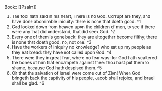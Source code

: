  Book:: [[Psalm]]
 1. The fool hath said in his heart, There is no God. Corrupt are they, and have done abominable iniquity: there is none that doeth good. ^1
 2. God looked down from heaven upon the children of men, to see if there were any that did understand, that did seek God. ^2
 3. Every one of them is gone back: they are altogether become filthy; there is none that doeth good, no, not one. ^3
 4. Have the workers of iniquity no knowledge? who eat up my people as they eat bread: they have not called upon God. ^4
 5. There were they in great fear, where no fear was: for God hath scattered the bones of him that encampeth against thee: thou hast put them to shame, because God hath despised them. ^5
 6. Oh that the salvation of Israel were come out of Zion! When God bringeth back the captivity of his people, Jacob shall rejoice, and Israel shall be glad. ^6
